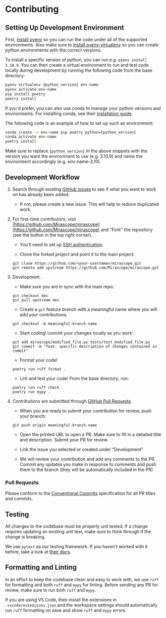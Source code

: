 # Contributing

## Setting Up Development Environment

First, [install pyenv](https://github.com/pyenv/pyenv#installation) so you can run the code under all of the supported environments. Also make sure to [install pyenv-virtualenv](https://github.com/pyenv/pyenv-virtualenv#installation) so you can create python environments with the correct versions.

To install a specific version of python, you can run e.g. `pyenv install 3.10.9`. You can then create a virtual environment to run and test code locally during development by running the following code from the base directory:

```sh
pyenv virtualenv {python_version} env-name
pyenv activate env-name
pip install poetry
poetry install
```

If you'd prefer, you can also use conda to manage your python versions and environments. For installing conda, see their [installation guide](https://conda.io/projects/conda/en/latest/user-guide/install/index.html).

The following code is an example of how to set up such an environment:

```sh
conda create -n env-name pip poetry python={python_version}
conda activate env-name
poetry install
```

Make sure to replace `{python_version}` in the above snippets with the version you want the environment to use (e.g. 3.10.9) and name the environment accordingly (e.g. env-name-3.10).

## Development Workflow

1.  Search through existing [GitHub Issues](https://github.com/Mirascope/mirascope/issues) to see if what you want to work on has already been added.

    - If not, please create a new issue. This will help to reduce duplicated work.

2.  For first-time contributors, visit [https://github.com/Mirascope/mirascope](https://github.com/Mirascope/mirascope) and "Fork" the repository (see the button in the top right corner).

    - You'll need to set up [SSH authentication](https://docs.github.com/en/authentication/connecting-to-github-with-ssh).

    - Clone the forked project and point it to the main project:

    ```shell
    git clone https://github.com/<your-username>/mirascope.git
    git remote add upstream https://github.com/Mirascope/mirascope.git
    ```

3.  Development.

    - Make sure you are in sync with the main repo:

    ```shell
    git checkout dev
    git pull upstream dev
    ```

    - Create a `git` feature branch with a meaningful name where you will add your contributions.

    ```shell
    git checkout -b meaningful-branch-name
    ```

    - Start coding! commit your changes locally as you work:

    ```shell
    git add mirascope/modified_file.py tests/test_modified_file.py
    git commit -m "feat: specific description of changes contained in commit"
    ```

    - Format your code!

    ```shell
    poetry run ruff format .
    ```

    - Lint and test your code! From the base directory, run:

    ```shell
    poetry run ruff check .
    poetry run mypy .
    ```

4.  Contributions are submitted through [GitHub Pull Requests](https://help.github.com/en/github/collaborating-with-issues-and-pull-requests/about-pull-requests)

    - When you are ready to submit your contribution for review, push your branch:

    ```shell
    git push origin meaningful-branch-name
    ```

    - Open the printed URL to open a PR. Make sure to fill in a detailed title and description. Submit your PR for review.

    - Link the issue you selected or created under "Development"

    - We will review your contribution and add any comments to the PR. Commit any updates you make in response to comments and push them to the branch (they will be automatically included in the PR)

### Pull Requests

Please conform to the [Conventional Commits](https://www.conventionalcommits.org/en/v1.0.0/) specification for all PR titles and commits.

## Testing

All changes to the codebase must be properly unit tested. If a change requires updating an existing unit test, make sure to think through if the change is breaking.

We use `pytest` as our testing framework. If you haven't worked with it before, take a look at [their docs](https://docs.pytest.org/).

## Formatting and Linting

In an effort to keep the codebase clean and easy to work with, we use `ruff` for formatting and both `ruff` and `mypy` for linting. Before sending any PR for review, make sure to run both `ruff` and `mypy`.

If you are using VS Code, then install the extensions in `.vscode/extensions.json` and the workspace settings should automatically run `ruff` formatting on save and show `ruff` and `mypy` errors.
